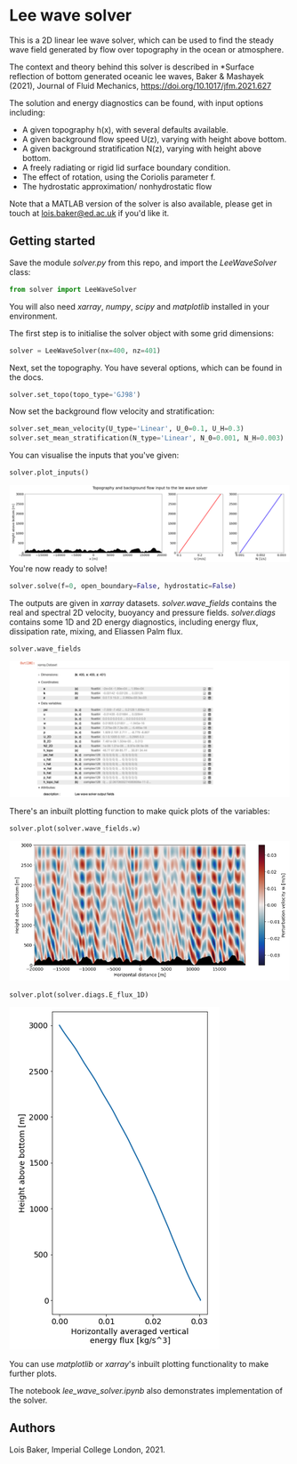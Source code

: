 # Lee wave solver
This is a 2D linear lee wave solver, which can be used to find the steady wave field generated by flow over topography in the ocean or atmosphere.

The context and theory behind this solver is described in *Surface reflection of bottom generated oceanic lee waves, Baker & Mashayek (2021), Journal of Fluid Mechanics, https://doi.org/10.1017/jfm.2021.627

The solution and energy diagnostics can be found, with input options including:
- A given topography h(x), with several defaults available.
- A given background flow speed U(z), varying with height above bottom.
- A given background stratification N(z), varying with height above bottom.
- A freely radiating or rigid lid surface boundary condition.
- The effect of rotation, using the Coriolis parameter f.
- The hydrostatic approximation/ nonhydrostatic flow

Note that a MATLAB version of the solver is also available, please get in touch at lois.baker@ed.ac.uk if you'd like it.

## Getting started

Save the module *solver.py* from this repo, and import the *LeeWaveSolver* class:
```python
from solver import LeeWaveSolver
```
You will also need *xarray*, *numpy*, *scipy* and *matplotlib* installed in your environment.

The first step is to initialise the solver object with some grid dimensions:
```python
solver = LeeWaveSolver(nx=400, nz=401)
```
Next, set the topography. You have several options, which can be found in the docs.
```python
solver.set_topo(topo_type='GJ98')
```
Now set the background flow velocity and stratification:
```python
solver.set_mean_velocity(U_type='Linear', U_0=0.1, U_H=0.3)
solver.set_mean_stratification(N_type='Linear', N_0=0.001, N_H=0.003)
```
You can visualise the inputs that you've given:
```python
solver.plot_inputs()
```
![input fields plot](figures/inputs.png)
You're now ready to solve! 
```python
solver.solve(f=0, open_boundary=False, hydrostatic=False)
```
The outputs are given in *xarray* datasets. *solver.wave_fields* contains the real and spectral 2D velocity, buoyancy and pressure fields.
*solver.diags* contains some 1D and 2D energy diagnostics, including energy flux, dissipation rate, mixing, and Eliassen Palm flux.
```python
solver.wave_fields
```
![wave fields array output](figures/wave_fields.png)

There's an inbuilt plotting function to make quick plots of the variables:
```python
solver.plot(solver.wave_fields.w)
```
![w pcolormesh plot](figures/w.png)
```python
solver.plot(solver.diags.E_flux_1D)
```
![Eflux plot](figures/Eflux.png)

You can use *matplotlib* or *xarray*'s inbuilt plotting functionality to make further plots.

The notebook *lee_wave_solver.ipynb* also demonstrates implementation of the solver.

## Authors

Lois Baker, Imperial College London, 2021. 
